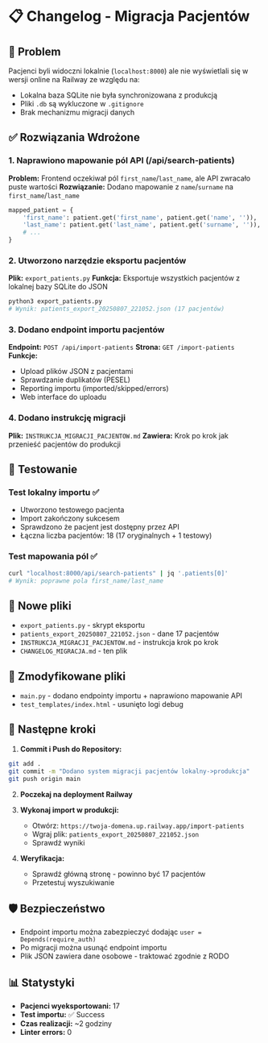 # 📋 Changelog - Migracja Pacjentów

## 🎯 Problem
Pacjenci byli widoczni lokalnie (`localhost:8000`) ale nie wyświetlali się w wersji online na Railway ze względu na:
- Lokalna baza SQLite nie była synchronizowana z produkcją
- Pliki `.db` są wykluczone w `.gitignore`
- Brak mechanizmu migracji danych

## ✅ Rozwiązania Wdrożone

### 1. Naprawiono mapowanie pól API (/api/search-patients)
**Problem:** Frontend oczekiwał pól `first_name`/`last_name`, ale API zwracało puste wartości
**Rozwiązanie:** Dodano mapowanie z `name`/`surname` na `first_name`/`last_name`

```python
mapped_patient = {
    'first_name': patient.get('first_name', patient.get('name', '')),
    'last_name': patient.get('last_name', patient.get('surname', '')),
    # ...
}
```

### 2. Utworzono narzędzie eksportu pacjentów
**Plik:** `export_patients.py`
**Funkcja:** Eksportuje wszystkich pacjentów z lokalnej bazy SQLite do JSON

```bash
python3 export_patients.py
# Wynik: patients_export_20250807_221052.json (17 pacjentów)
```

### 3. Dodano endpoint importu pacjentów
**Endpoint:** `POST /api/import-patients`
**Strona:** `GET /import-patients`
**Funkcje:**
- Upload plików JSON z pacjentami
- Sprawdzanie duplikatów (PESEL)
- Reporting importu (imported/skipped/errors)
- Web interface do uploadu

### 4. Dodano instrukcję migracji
**Plik:** `INSTRUKCJA_MIGRACJI_PACJENTOW.md`
**Zawiera:** Krok po krok jak przenieść pacjentów do produkcji

## 🧪 Testowanie

### Test lokalny importu ✅
- Utworzono testowego pacjenta
- Import zakończony sukcesem
- Sprawdzono że pacjent jest dostępny przez API
- Łączna liczba pacjentów: 18 (17 oryginalnych + 1 testowy)

### Test mapowania pól ✅
```bash
curl "localhost:8000/api/search-patients" | jq '.patients[0]'
# Wynik: poprawne pola first_name/last_name
```

## 📁 Nowe pliki
- `export_patients.py` - skrypt eksportu
- `patients_export_20250807_221052.json` - dane 17 pacjentów
- `INSTRUKCJA_MIGRACJI_PACJENTOW.md` - instrukcja krok po krok
- `CHANGELOG_MIGRACJA.md` - ten plik

## 🔧 Zmodyfikowane pliki
- `main.py` - dodano endpointy importu + naprawiono mapowanie API
- `test_templates/index.html` - usunięto logi debug

## 🚀 Następne kroki

1. **Commit i Push do Repository:**
```bash
git add .
git commit -m "Dodano system migracji pacjentów lokalny->produkcja"
git push origin main
```

2. **Poczekaj na deployment Railway**

3. **Wykonaj import w produkcji:**
   - Otwórz: `https://twoja-domena.up.railway.app/import-patients`
   - Wgraj plik: `patients_export_20250807_221052.json`
   - Sprawdź wyniki

4. **Weryfikacja:**
   - Sprawdź główną stronę - powinno być 17 pacjentów
   - Przetestuj wyszukiwanie

## 🛡️ Bezpieczeństwo
- Endpoint importu można zabezpieczyć dodając `user = Depends(require_auth)`
- Po migracji można usunąć endpoint importu
- Plik JSON zawiera dane osobowe - traktować zgodnie z RODO

## 📊 Statystyki
- **Pacjenci wyeksportowani:** 17
- **Test importu:** ✅ Success
- **Czas realizacji:** ~2 godziny
- **Linter errors:** 0

